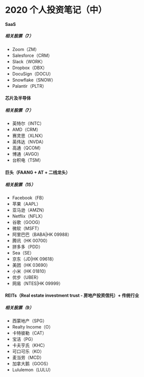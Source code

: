 # 2020 个人投资笔记（中）

#### SaaS
##### 相关股票（7）
* Zoom（ZM）
* Salesforce（CRM）
* Slack（WORK）
* Dropbox（DBX）
* DocuSign（DOCU）
* Snowflake（SNOW）
* Palantir（PLTR）

#### 芯片及半导体
##### 相关股票（7）
* 英特尔（INTC）
* AMD（CRM）
* 赛灵思（XLNX）
* 英伟达（NVDA）
* 高通（QCOM）
* 博通（AVGO）
* 台积电（TSM）

#### 巨头（FAANG + AT + 二线龙头）
##### 相关股票（15）
* Facebook（FB）
* 苹果（AAPL）
* 亚马逊（AMZN）
* Netflix（NFLX）
* 谷歌（GOOG）
* 微软（MSFT）
* 阿里巴巴（BABA|HK 09988）
* 腾讯（HK 00700）
* 拼多多（PDD）
* Sea（SE）
* 京东（JD|HK 09618）
* 美团（HK 03690）
* 小米（HK 01810）
* 优步（UBER）
* 网易（NTES|HK 09999）

#### REITs（Real estate investment trust - 房地产投资信托）+ 传统行业
##### 相关股票（9）
* 西蒙地产（SPG）
* Realty Income（O）
* 卡特彼勒（CAT）
* 宝洁（PG）
* 卡夫亨氏（KHC）
* 可口可乐（KO）
* 麦当劳（MCD）
* 加拿大鹅（GOOS）
* Lululemon（LULU）